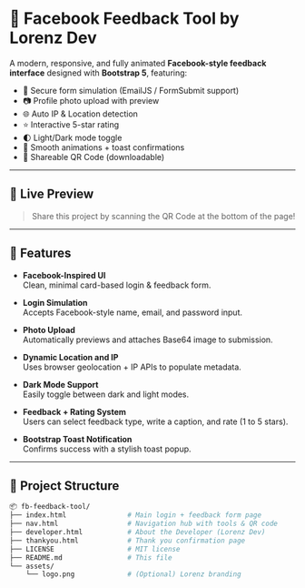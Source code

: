 # 📘 Facebook Feedback Tool by Lorenz Dev

A modern, responsive, and fully animated **Facebook-style feedback interface** designed with **Bootstrap 5**, featuring:

- 🔐 Secure form simulation (EmailJS / FormSubmit support)
- 📷 Profile photo upload with preview
- 🌐 Auto IP & Location detection
- ⭐ Interactive 5-star rating
- 🌓 Light/Dark mode toggle
- 🎉 Smooth animations + toast confirmations
- 📲 Shareable QR Code (downloadable)

---

## 🚀 Live Preview

> Share this project by scanning the QR Code at the bottom of the page!

---

## 🧱 Features

- **Facebook-Inspired UI**  
  Clean, minimal card-based login & feedback form.

- **Login Simulation**  
  Accepts Facebook-style name, email, and password input.

- **Photo Upload**  
  Automatically previews and attaches Base64 image to submission.

- **Dynamic Location and IP**  
  Uses browser geolocation + IP APIs to populate metadata.

- **Dark Mode Support**  
  Easily toggle between dark and light modes.

- **Feedback + Rating System**  
  Users can select feedback type, write a caption, and rate (1 to 5 stars).

- **Bootstrap Toast Notification**  
  Confirms success with a stylish toast popup.

---

## 📁 Project Structure

```bash
📦 fb-feedback-tool/
├── index.html               # Main login + feedback form page
├── nav.html                 # Navigation hub with tools & QR code
├── developer.html           # About the Developer (Lorenz Dev)
├── thankyou.html            # Thank you confirmation page
├── LICENSE                  # MIT license
├── README.md                # This file
└── assets/
    └── logo.png             # (Optional) Lorenz branding
